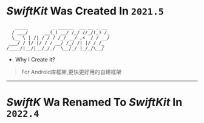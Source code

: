 # *SwiftKit* Was Created In `2021.5`
```
   _____         _ ______  __ __ _ __ 
  / ___/      __(_) __/ /_/ //_/(_) /_
  \__ \ | /| / / / /_/ __/ ,<  / / __/
 ___/ / |/ |/ / / __/ /_/ /| |/ / /_  
/____/|__/|__/_/_/  \__/_/ |_/_/\__/  
```
- Why I Create it?

>For Android库框架,更快更好用的自建框架
***
# *SwiftK* Wa Renamed To *SwiftKit* In `2022.4`

